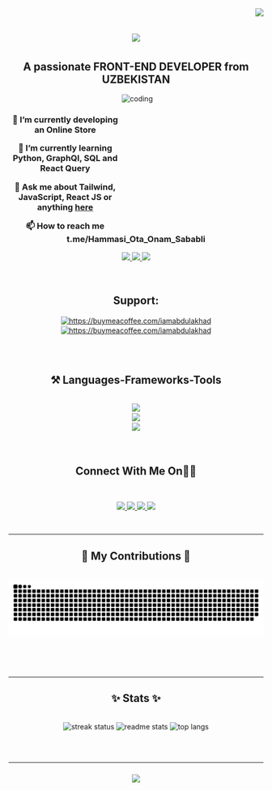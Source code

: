 <img align="right" src="https://visitor-badge.laobi.icu/badge?page_id=Qoqondabitta.Qoqondabitta" />

<h1 align="center">
<a href="https://git.io/typing-svg" align="center">
<img src="https://readme-typing-svg.herokuapp.com/?font=Righteous&size=35&center=true&vCenter=true&width=500&height=70&duration=4000&lines=Hi+There+👋!;+I'm+Abdulakhad+Turgunaliev!;" />
</a>  
</h1>

<h2 align="center">A passionate FRONT-END DEVELOPER from UZBEKISTAN</h2>
  <img alt="coding" align="right" height=260 width=280 src="https://aaah0mnbncqtinas.public.blob.vercel-storage.com/lsXUltlDkU-no-background-TrmUy2ilYKFEOXWEST6G1Fy70X5H3c.png" />

<br/>

  <h3 align="center" width="200">
  
  👀 I’m currently developing an **Online Store**
  
  🌱 I’m currently learning **Python, GraphQl, SQL and React Query**
  
  💞️ Ask me about **Tailwind, JavaScript, React JS or anything [here](https://github.com/Qoqondabitta/Qoqondabitta/issues)**

  📫 How to reach me **t.me/Hammasi_Ota_Onam_Sababli**
</h3>



<div align="center">
  <a href="mailto:abdulakhadturgunaliev@gmail.com">
    <img src="https://img.shields.io/badge/Gmail-333333?style=for-the-badge&logo=gmail&logoColor=red" target="_blank" />  
  </a>
  <a href="https://in.linkedin.com/in/abdulakhad-turgunaliev">
    <img src="https://img.shields.io/badge/Linkedin-0077B5?style=for-the-badge&logo=linkedin&logoColor=white" target="_blank" />  
  </a>
  <a href="https://github.com/Qoqondabitta">
    <img src="https://img.shields.io/badge/Portfolio-FF5722?style=for-the-badge&logo=todoist&logoColor=white" target="_blank" />  
  </a>
</div>
<br/>
<br/>
<h2 align="center">Support:</h2>
<p align="center"><a href="https://www.buymeacoffee.com/https://buymeacoffee.com/iamabdulakhad"> <img align="center" src="https://cdn.buymeacoffee.com/buttons/v2/default-yellow.png" height="50" width="210" alt="https://buymeacoffee.com/iamabdulakhad" /></a><a href="https://ko-fi.com/https://buymeacoffee.com/iamabdulakhad"> <img align="center" src="https://cdn.ko-fi.com/cdn/kofi3.png?v=3" height="50" width="210" alt="https://buymeacoffee.com/iamabdulakhad" /></a></p><br><br>

<h2 align="center">⚒️ Languages-Frameworks-Tools</h2>

<br/>

<div align="center">
  <a href="https://skillicons.dev">
    <img src="https://skillicons.dev/icons?i=javascript,python,mysql,typescript" /><br>
    <img src="https://skillicons.dev/icons?i=tailwind,redux,react,threejs,mui,styledcomponents,html,css" /><br>
    <img src="https://skillicons.dev/icons?i=vscode,github,figma,netlify,git,postman" /><br>
  </a>
</div>

<br/>
<br/>

<h2 align="center">Connect With Me On👨‍💻</h2>
<br/>
<p align="center">
  <a href="https://x.com/iamabdulakhad">
    <img src="https://skillicons.dev/icons?i=twitter" />
  </a>
  <a href="https://github.com/Qoqondabitta">
    <img src="https://skillicons.dev/icons?i=github" />
  </a>
  <a href="mailto:abdulakhadturgunaliev@gmail.com">
    <img src="https://skillicons.dev/icons?i=gmail" />
  </a>
  <a href="https://in.linkedin.com/in/abdulakhad-turgunaliev">
    <img src="https://skillicons.dev/icons?i=linkedin" />
  </a>
</p>

<br/>
<hr/>


<div align="center">
  <h2>🐍 My Contributions 🐍</h2>
  <br>
  <img alt="snake eating my contributions" src="https://raw.githubusercontent.com/Qoqondabitta/Qoqondabitta/output//github-contribution-grid-snake.svg" />

  <br/><br/><br/>
</div>

<hr/>

<h2 align="center">✨ Stats ✨</h2>
<br>
<div align="center">
  <img  width=390 src="https://streak-stats.demolab.com/?user=Qoqondabitta&count_private=true&theme=react&border_radius=10&text_bold=true" alt="streak status" />
  <img width=390 src="https://github-readme-stats.vercel.app/api?username=Qoqondabitta&count_private=true&show_icons=true&include_all_commits=true&theme=react&rank_icon=github&border_radius=10&text_bold=true" alt="readme stats" />
  <img width=325 src="https://github-readme-stats.vercel.app/api/top-langs/?username=Qoqondabitta&include_all_commits=true&show=typescript&langs_count=8&layout=compact&theme=react&border_radius=10&size_weight=1&count_weight=1&exclude_repo=github-readme-stars&text_bold=true" alt="top langs" />
</div>

<br/><br/>
<hr/>

<h3 align="center">
    <img src="https://readme-typing-svg.herokuapp.com/?font=Righteous&size=35&center=true&vCenter=true&width=700&height=70&duration=4000&lines=Thanks+For+Visiting+👋!;+Shoot+me+a+message+on+Linkedin+📧;+I'm+always+down+to+collaborate+:)+👨‍💻;" />
</h3>
